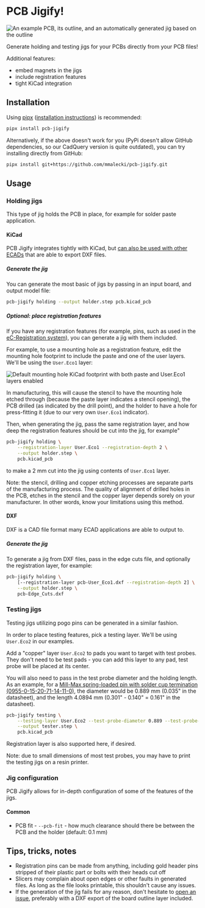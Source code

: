 # PCB Jigify!

![An example PCB, its outline, and an automatically generated jig based on the outline](./docs/concept.png)

Generate holding and testing jigs for your PCBs directly from your PCB files!

Additional features:
* embed magnets in the jigs
* include registration features
* tight KiCad integration

## Installation

Using [pipx](https://pipx.pypa.io/stable/) ([installation instructions](https://pipx.pypa.io/stable/installation/)) is
recommended:

```sh
pipx install pcb-jigify
```

Alternatively, if the above doesn't work for you (PyPi doesn't allow GitHub dependencies,
so our CadQuery version is quite outdated), you can try installing directly from GitHub:

```sh
pipx install git+https://github.com/mmalecki/pcb-jigify.git
```

## Usage

### Holding jigs
This type of jig holds the PCB in place, for example for solder paste application.

#### KiCad
PCB Jigify integrates tightly with KiCad, but [can also be used with other ECADs](#dxf) that
are able to export DXF files.

##### Generate the jig
You can generate the most basic of jigs by passing in an input board, and output model file:

```sh
pcb-jigify holding --output holder.step pcb.kicad_pcb
```

##### Optional: place registration features
If you have any registration features (for example, pins, such as used in the [eC-Registration system](https://www.eurocircuits.com/ec-registration-system/)), you can generate a jig with them included.

For example, to use a mounting hole as a registration feature, edit the mounting hole footprint to include the paste and one of the user layers. We'll be using the `User.Eco1` layer:

![Default mounting hole KiCad footprint with both paste and `User.Eco1` layers enabled](./docs/registration-feature.png)

In manufacturing, this will cause the stencil to have the mounting hole etched through (because the paste layer indicates a stencil opening), the PCB drilled (as indicated by the drill point), and the holder to have a hole for press-fitting it (due to our very own `User.Eco1` indicator).

Then, when generating the jig, pass the same registration layer, and how
deep the registration features should be cut into the jig, for example"

```sh
pcb-jigify holding \
    --registration-layer User.Eco1 --registration-depth 2 \
    --output holder.step \
    pcb.kicad_pcb
```

to make a 2 mm cut into the jig using contents of `User.Eco1` layer.

Note: the stencil, drilling and copper etching processes are separate parts of the manufacturing process. The quality of alignment of drilled holes in the PCB, etches in the stencil and the copper layer depends sorely on your manufacturer. In other words, know your limitations using this method.

#### DXF
DXF is a CAD file format many ECAD applications are able to output to.

##### Generate the jig

To generate a jig from DXF files, pass in the edge cuts file, and optionally the registration layer, for example:

```sh
pcb-jigify holding \
    [--registration-layer pcb-User_Eco1.dxf --registration-depth 2] \
    --output holder.step \
    pcb-Edge_Cuts.dxf
```

### Testing jigs

Testing jigs utilizing pogo pins can be generated in a similar fashion.

In order to place testing features, pick a testing layer. We'll be using `User.Eco2` in our examples.

Add a "copper" layer `User.Eco2` to pads you want to target with test probes. They don't need to be test pads - you can add this layer to any pad, test probe will be placed at its center.

You will also need to pass in the test probe diameter and the holding length.  
As an example, for a [Mill-Max spring-loaded pin with solder cup termination (0955-0-15-20-71-14-11-0)](https://www.mill-max.com/products/discrete-spring-loaded-pins/spring-loaded-pin-with-solder-cup-termination/0955/0955-0-15-20-71-14-11-0), the diameter would be 0.889 mm (0.035" in the datasheet), and the length 4.0894 mm (0.301" - 0.140" = 0.161" in the datasheet).

```sh
pcb-jigify testing \
    --testing-layer User.Eco2 --test-probe-diameter 0.889 --test-probe-length 4.0894 \
    --output tester.step \
    pcb.kicad_pcb
```

Registration layer is also supported here, if desired.

Note: due to small dimensions of most test probes, you may have to print the testing jigs on a resin printer.

### Jig configuration

PCB Jigify allows for in-depth configuration of some of the features of the jigs.

#### Common

* PCB fit - `--pcb-fit` - how much clearance should there be between the PCB
  and the holder (default: 0.1 mm)

## Tips, tricks, notes

* Registration pins can be made from anything, including gold header pins stripped of their plastic part or bolts with their heads cut off
* Slicers may complain about open edges or other faults in generated files. As long as the file looks printable, this shouldn't cause any issues.
* If the generation of the jig fails for any reason, don't hesitate to [open an issue](https://github.com/mmalecki/pcb-jigify/issues/new), preferably with a DXF export of the board outline layer included.
